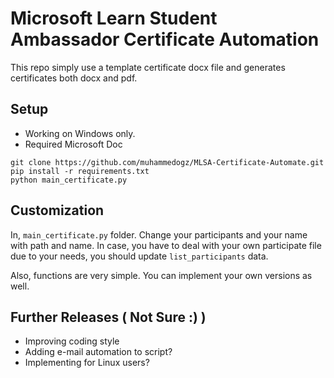 # Microsoft Learn Student Ambassador Certificate Automation

This repo simply use a template certificate docx file and generates certificates
both docx and pdf.

## Setup

- Working on Windows only.
- Required Microsoft Doc

```
git clone https://github.com/muhammedogz/MLSA-Certificate-Automate.git
pip install -r requirements.txt
python main_certificate.py
```

## Customization

In, `main_certificate.py` folder. Change your participants and your name with path and name.
In case, you have to deal with your own participate file due to your needs, you should update `list_participants` data.

Also, functions are very simple. You can implement your own versions as well.

## Further Releases ( Not Sure :) )

- Improving coding style
- Adding e-mail automation to script?
- Implementing for Linux users?